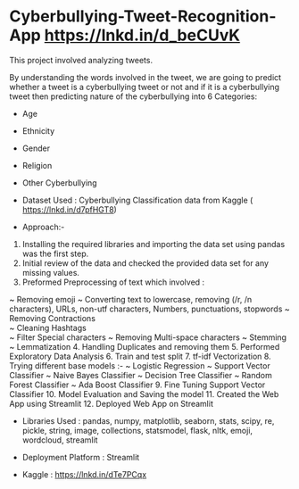 # Cyberbullying-Tweet-Recognition-App https://lnkd.in/d_beCUvK

This project involved analyzing tweets. 

By understanding the words involved in the tweet, we are going to predict whether a tweet is a cyberbullying tweet or not and if it is a cyberbullying tweet then predicting nature of the cyberbullying into 6 Categories:
* Age
* Ethnicity
* Gender
* Religion
* Other Cyberbullying

* Dataset Used : Cyberbullying Classification data from Kaggle ( https://lnkd.in/d7pfHGT8)

* Approach:-
1. Installing the required libraries and importing the data set using pandas was the first step.
2. Initial review of the data and checked the provided data set for any missing values.
3. Preformed Preprocessing of text which involved :

~ Removing emoji
~ Converting text to lowercase, removing (/r, /n characters), URLs,
non-utf characters, Numbers, punctuations, stopwords
~ Removing Contractions  
~ Cleaning Hashtags  
~ Filter Special characters
~ Removing Multi-space characters
~ Stemming
~ Lemmatization
4. Handling Duplicates and removing them
5. Performed Exploratory Data Analysis
6. Train and test split
7. tf-idf Vectorization
8. Trying different base models :-
~ Logistic Regression
~ Support Vector Classifier
~ Naive Bayes Classifier
~ Decision Tree Classifier
~ Random Forest Classifier
~ Ada Boost Classifier
9. Fine Tuning Support Vector Classifier
10. Model Evaluation and Saving the model
11. Created the Web App using Streamlit
12. Deployed Web App on Streamlit

* Libraries Used : pandas, numpy, matplotlib, seaborn, stats, scipy, re, pickle, string, image, collections, statsmodel, flask, nltk, emoji, wordcloud, streamlit

* Deployment Platform : Streamlit

* Kaggle : https://lnkd.in/dTe7PCqx
